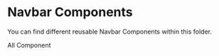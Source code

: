 <h1>Navbar Components</h1>

You can find different reusable Navbar Components within this folder.

All Component

